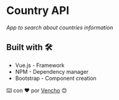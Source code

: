 # Country API

_App to search about countries information_


## Built with  🛠️

* Vue.js - Framework
* NPM - Dependency manager
* Bootstrap - Component creation


⌨️ con ❤️ por [Vencho](https://github.com/BenicioCardozo) 😊

